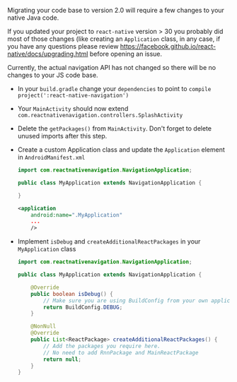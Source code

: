 Migrating your code base to version 2.0 will require a few changes to your native Java code. 

If you updated your project to `react-native` version > 30 you probably did most of those changes (like creating an `Application` class, in any case, if you have any questions please review https://facebook.github.io/react-native/docs/upgrading.html before opening an issue.

Currently, the actual navigation API has not changed so there will be no changes to your JS code base.

* In your `build.gradle` change your `dependencies` to point to `compile project(':react-native-navigation')`
* Your `MainActivity` should now extend `com.reactnativenavigation.controllers.SplashActivity`
* Delete the `getPackages()` from `MainActivity`. Don't forget to delete unused imports after this step.
* Create a custom Application class and update the `Application` element in `AndroidManifest.xml`
	
	```java
	import com.reactnativenavigation.NavigationApplication;
	
	public class MyApplication extends NavigationApplication {
	
	}
	```
	
	```xml
	<application
        android:name=".MyApplication"
        ...
        />
	```
* Implement `isDebug` and `createAdditionalReactPackages` in your `MyApplication` class

	```java
	import com.reactnativenavigation.NavigationApplication;
	
	public class MyApplication extends NavigationApplication {
 
    	@Override
		public boolean isDebug() {
			// Make sure you are using BuildConfig from your own application
			return BuildConfig.DEBUG;
		}

	    @NonNull
	    @Override
	    public List<ReactPackage> createAdditionalReactPackages() {
		    // Add the packages you require here.
			// No need to add RnnPackage and MainReactPackage
	        return null;
	    }
	}
	```
